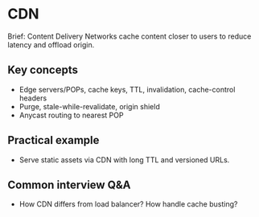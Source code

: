 # CDN

Brief: Content Delivery Networks cache content closer to users to reduce latency and offload origin.

## Key concepts
- Edge servers/POPs, cache keys, TTL, invalidation, cache-control headers
- Purge, stale-while-revalidate, origin shield
- Anycast routing to nearest POP

## Practical example
- Serve static assets via CDN with long TTL and versioned URLs.

## Common interview Q&A
- How CDN differs from load balancer? How handle cache busting?
